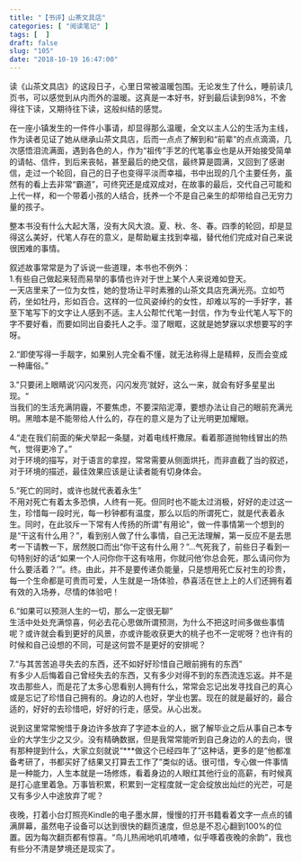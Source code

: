 ```yaml
---
title: "【书评】山茶文具店"
categories: [ "阅读笔记" ]
tags: [  ]
draft: false
slug: "105"
date: "2018-10-19 16:47:00"
---
```



读《山茶文具店》的这段日子，心里日常被温暖包围。无论发生了什么，睡前读几页书，可以感觉到从内而外的温暖。这真是一本好书，好到最后读到98%，不舍得往下读，又期待往下读，这般纠结的感觉。

  
在一座小镇发生的一件件小事请，却显得那么温暖，全文以主人公的生活为主线，作为读者见证了她从继承山茶文具店，后而一点点了解到和“前辈”的点点滴滴，几次感悟泪流满面，遇到各色的人，作为“祖传”手艺的代笔事业也是从开始接受简单的请帖、信件，到后来丧帖，甚至最后的绝交信，最终算是圆满，又回到了感谢信，走过一个轮回，自己的日子也变得平淡而幸福，书中出现的几个主要任务，虽然有的看上去非常“霸道”，可终究还是成双成对，在故事的最后，交代自己可能和上代一样，和一个带着小孩的人结合，抚养一个不是自己亲生的却带给自己无穷力量的孩子。

  
整本书没有什么大起大落，没有大风大浪。夏、秋、冬、春。四季的轮回，却是显得这么美好，代笔人存在的意义，是帮助雇主找到幸福，替代他们完成对自己来说很困难的事情。

  
叙述故事常常是为了诉说一些道理，本书也不例外：  
1.有些自己做起来轻而易举的事情也许对于世上某个人来说难如登天。  
一天店里来了一位为女性，她的登场让平时素雅的山茶文具店充满光亮。立如芍药，坐如牡丹，形如百合。这样的一位风姿绰约的女性，却难以写的一手好字，甚至下笔写下的文字让人感到不适。主人公帮忙代笔一封信，作为专业代笔人写下的字不要好看，而要如同出自委托人之手。湿了眼眶，这就是她梦寐以求想要写的字呀。

  
2.“即使写得一手靓字，如果别人完全看不懂，就无法称得上是精粹，反而会变成一种庸俗。”

  
3.”只要闭上眼睛说’闪闪发亮，闪闪发亮‘就好，这么一来，就会有好多星星出现。“  
当我们的生活充满阴霾，不要焦虑，不要深陷泥潭，要想办法让自己的眼前充满光明。黑暗本是不能带给人什么的，存在的意义是为了让光明更加耀眼。

  
4.“走在我们前面的柴犬举起一条腿，对着电线杆撒尿。看着那道抛物线冒出的热气，觉得更冷了。”  
对于环境的描写，对于语言的拿捏，常常需要从侧面烘托，而非直截了当的叙述，对于环境的描述，最佳效果应该是让读者能有切身体会。

  
5.“死亡的同时，或许也就代表着永生”  
不用对死亡有着太多恐惧，人终有一死。但同时也不能太过消极，好好的走过这一生，珍惜每一段时光，每一秒钟都有温度，那么以后的所谓死亡，就是代表着永生。同时，在此驳斥一下常有人传扬的所谓"有用论"，做一件事情第一个想到的是“干这有什么用？”，看到别人做了什么事情，自己无法理解，第一反应不是去思考一下请教一下，居然脱口而出“你干这有什么用？”...气死我了，前些日子看到一句特别好的话“如果一个人问你你干这有啥用，你就问他‘你总会死，那么请问你为什么要活着？’”。终。由此，并不是要传递负能量，只是想用死亡反衬生的珍贵，每一个生命都是可贵而可爱，人生就是一场体验，恭喜活在世上上的人们还拥有着有效的入场券，尽情的体验吧！

  
6.“如果可以预测人生的一切，那么一定很无聊”  
生活中处处充满惊喜，何必去花心思做所谓预测，为什么不把这时间多做些事情呢？或许就会看到更好的风景，亦或许能收获更大的桃子也不一定呢呀？也许有的时候和自己设想的不同，可是这何尝不是更好的安排呢？

  
7.“与其苦苦追寻失去的东西，还不如好好珍惜自己眼前拥有的东西”  
有多少人后悔着自己曾经失去的东西，又有多少对得不到的东西流连忘返。并不是攻击那些人，而是花了太多心思看别人拥有什么，常常会忘记出发寻找自己的真心或是忘记了珍惜自己拥有的。身边的人也好，学业也罢。现在的就是最好的，最合适的，好好的去珍惜吧，好好的行走，感受。从心出发。

  
说到这里常常惋惜于身边许多放弃了字迹本业的人，据了解毕业之后从事自己本专业的大学生少之又少。没有精确数据，但是我常常能听到自己身边的人的去向，很有那种提到什么，大家立刻就说“***做这个已经四年了”这种话，更多的是“他都准备考研了，书都买好了结果又打算去工作了”类似的话。很可惜，专心做一件事情是一种能力，人生本就是一场修炼，看着身边的人眼红其他行业的高薪，有时候真是打心底里着急。万事皆积累，积累到一定程度就一定会绽放出灿烂的光芒，可是又有多少人中途放弃了呢？

  
夜晚，打着小台灯照亮Kindle的电子墨水屏，慢慢的打开书籍看着文字一点点的铺满屏幕，虽然电子设备可以达到很快的翻页速度，但总是不忍心翻到100%的位置。因为每次翻页都有惊喜。“鸟儿热闹地叽叽喳喳，似乎啄着夜晚的余韵”，我也有些分不清是梦境还是现实了。